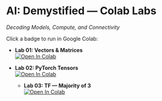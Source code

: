 # AI: Demystified — Colab Labs
*Decoding Models, Compute, and Connectivity*

Click a badge to run in Google Colab:

- **Lab 01: Vectors & Matrices**  
  [![Open In Colab](https://colab.research.google.com/assets/colab-badge.svg)](
  https://colab.research.google.com/github/CognitiveEdge-Labs/ai-demystified-colabs/blob/main/01_vectors_matrices.ipynb)

- **Lab 02: PyTorch Tensors**  
  [![Open In Colab](https://colab.research.google.com/assets/colab-badge.svg)](
  https://colab.research.google.com/github/CognitiveEdge-Labs/ai-demystified-colabs/blob/main/02_pytorch_tensors.ipynb)

  - **Lab 03: TF — Majority of 3**  
  [![Open In Colab](https://colab.research.google.com/assets/colab-badge.svg)](
  https://colab.research.google.com/github/CognitiveEdge-Labs/ai-demystified-colabs/blob/main/03_tf_majority_of_three.ipynb)

